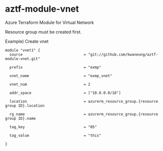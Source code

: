 # aztf-module-vnet
Azure Terraform Module for Virtual Network

Resource group must be created first.

Example) Create vnet
```
module "vnet1" {
  source                            = "git://github.com/kwaneung/aztf-module-vnet.git"

  prefix                            = "exmp"
  
  vnet_name                         = "exmp_vnet"
  
  vnet_num                          = 2
  
  addr_space                        = ["10.0.0.0/16"]
  
  location                          = azurerm_resource_group.{resource group ID}.location

  rg_name                           = azurerm_resource_group.{resource group ID}.name
  
  tag_key                           = "05"

  tag_value                         = "this"
  
}
```

